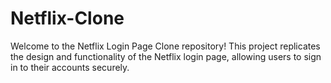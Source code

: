 # Netflix-Clone

Welcome to the Netflix Login Page Clone repository! 
This project replicates the design and functionality of the Netflix login page, allowing users to sign in to their accounts
securely.
